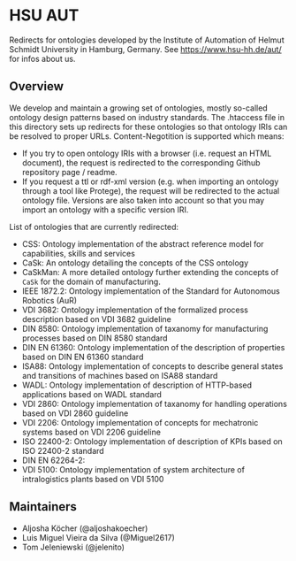 # HSU AUT
Redirects for ontologies developed by the Institute of Automation of Helmut Schmidt University in Hamburg, Germany. See https://www.hsu-hh.de/aut/ for infos about us.

## Overview
We develop and maintain a growing set of ontologies, mostly so-called ontology design patterns based on industry standards. The .htaccess file in this directory sets up redirects for these ontologies so that ontology IRIs can be resolved to proper URLs.
Content-Negotition is supported which means:
- If you try to open ontology IRIs with a browser (i.e. request an HTML document), the request is redirected to the corresponding Github repository page / readme.
- If you request a ttl or rdf-xml version (e.g. when importing an ontology through a tool like Protege), the request will be redirected to the actual ontology file. Versions are also taken into account so that you may import an ontology with a specific version IRI.

List of ontologies that are currently redirected:
- CSS: Ontology implementation of the abstract reference model for capabilities, skills and services
- CaSk: An ontology detailing the concepts of the CSS ontology
- CaSkMan: A more detailed ontology further extending the concepts of `CaSk` for the domain of manufacturing.
- IEEE 1872.2: Ontology implementation of the Standard for Autonomous Robotics (AuR)
- VDI 3682: Ontology implementation of the formalized process description based on VDI 3682 guideline 
- DIN 8580: Ontology implementation of taxanomy for manufacturing processes based on DIN 8580 standard 
- DIN EN 61360: Ontology implementation of the description of properties based on DIN EN 61360 standard 
- ISA88: Ontology implementation of concepts to describe general states and transitions of machines based on ISA88 standard
- WADL: Ontology implementation of description of HTTP-based applications based on WADL standard
- VDI 2860: Ontology implementation of taxanomy for handling operations based on VDI 2860 guideline
- VDI 2206: Ontology implementation of concepts for mechatronic systems based on VDI 2206 guideline
- ISO 22400-2: Ontology implementation of description of KPIs based on ISO 22400-2 standard 
- DIN EN 62264-2: 
- VDI 5100: Ontology implementation of system architecture of intralogistics plants based on VDI 5100

## Maintainers
- Aljosha Köcher (@aljoshakoecher)
- Luis Miguel Vieira da Silva (@Miguel2617)
- Tom Jeleniewski (@jelenito)
